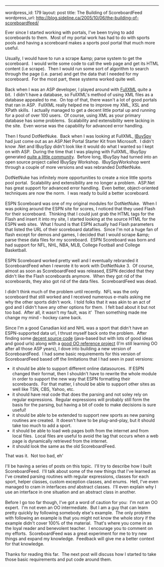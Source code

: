 --- 
wordpress_id: 179
layout: post
title: The Building of ScoreboardFeed
wordpress_url: http://blog.sideline.ca/2005/10/06/the-building-of-scoreboardfeed/

Ever since I started working with portals, I've been trying to add
scoreboards to them.  Most of my portal work has had to do with
sports pools and having a scoreboard makes a sports pool portal that
much more useful.<br />
<br />
Usually, I would have to run a scrape &amp;amp; parse system to get the
scoreboard.  I would write some code to call the web page and get
its HTML content (i.e scrape).  Then I would run some sort of
algorithm to search through the page (i.e. parse) and get the data that
I needed for my scoreboard.  For the most part, these systems
worked quite well.<br />
<br />
Back when I was an ASP developer, I played around with <a href="http://www.fullxml.com/">FullXML</a>
quite a bit.  I didn't have a database, so FullXML's method of
using XML files as a database appealed to me.  On top of that,
there wasn't a lot of good portals that ran in ASP.  FullXML
really helped me to improve my XML, XSL and XPath skills.  I
actually managed to get a decent little portal up and running for a
pool of over 100 users.  Of course, using XML as your primary
database has some problems.  Scalability and extensibility were
lacking in the site.  Even worse was the capability for advanced
error handling.<br />
<br />
Then I found DotNetNuke.  Back when I was looking at FullXML, <a href="http://msdn.microsoft.com/library/default.asp'url=/library/en-us/dnbda/html/bdasampibsport.asp">IBuySpy</a>
had just come out as an ASP.Net Portal Starter Kit from
Microsoft.  I didn't know .Net and IBuySpy didn't look like it
would do what I wanted so I kept on with ASP.  During the time
that I was playing with FullXML, IBuySpy generated <a href="http://forums.asp.net/90/ShowForum.aspx">quite a little community</a>. 
Before long, IBuySpy had turned into an open source project called
IBuySpy Workshop.  IBuySpyWorkshop went through a couple of more
versions and was rebranded DotNetNuke.<br />
<br />
DotNetNuke has infinitely more opportunities to create a nice little
sports pool portal.  Scalability and extensibility are no longer a
problem.  ASP.Net has great support for advanced error
handling.  Even better, object-oriented techniques are now the
norm.  I was ready to build a better scoreboard.<br />
<br />
ESPN Scoreboard was one of my original modules for DotNetNuke. 
When I was poking around the ESPN site for scores, I noticed that they
used Flash for their scoreboard.  Thinking that I could just grab
the HTML tags for the Flash and insert it into my site, I started
looking at the source HTML for the ESPN web sites.  What I found
is that ESPN actually had Flash parameters that listed the URL of their
scoreboard datafiles.  Since I'm not a huge fan of flash except
for demos and games, I decided that I would scrape &amp;amp; parse these
data files for my scoreboard.  ESPN Scoreboard was born and had
support for NFL, NHL, NBA, MLB, College Football and College Basketball.<br />
<br />
ESPN Scoreboard worked pretty well and I eventually rebranded it
ScoreboardFeed when I rewrote it to work with DotNetNuke 3.  Of
course, almost as soon as ScoreboardFeed was released, ESPN decided
that they didn't like the Flash scoreboards anymore.  When they
got rid of the scoreboards, they also got rid of the data files. 
ScoreboardFeed was dead.<br />
<br />
I didn't think much of the problem until recently.  NFL was the
only scoreboard that still worked and I received numerous e-mails
asking me why the other sports didn't work.  I told folks that it
was akin to an act of god and I didn't have any other options for
them.  I felt bad about it but not too bad.  After all, it
wasn't my fault, was it'  Then something made me change my mind -
hockey came back.<br />
<br />
Since I'm a good Canadian kid and NHL was a sport that didn't have an
ESPN-supported data url, I thrust myself back onto the problem. 
After finding some <a href="http://xmlsports.sourceforge.net/">decent source code</a> (java-based but with lots of good ideas and good urls) along with a <a href="http://www.codeproject.com/aspnet/EncodedUrlBuilder.asp">good OO reference project</a>
(I'm still learning OO after all those ASP years), I dove into building
a new version of ScoreboardFeed.  I had some basic requirements
for this version of ScoreboardFeed based off the limitations that I had
seen in past versions:<br />
<ul>
  <li>it should be able to support different online datasources. 
If ESPN changed their format, then I shouldn't have to rewrite the
whole module in order to support the new way that ESPN formatting their
scoreboards.  For that matter, I should be able to support other
sites as well like TSN, CBS, Yahoo, etc.</li>
  <li>it should have real code that does the parsing and not soley rely
on regular expressions.  Regular expressions will probably still
form the basis for the parsing, but having a bit of code to make
decisions is sure useful!</li>
  <li>it should be able to be extended to support new sports as new
parsing routines are created.  It doesn't have to be
plug-and-play, but it should take too much to add a sport.</li>
  <li>it should be able to load web pages both from the internet and
from local files.  Local files are useful to avoid the lag that
occurs when a web page is dynamically retrieved from the internet.</li>
  <li>it should look the same as the old ScoreboardFeed.</li>
</ul>
That was it.  Not too bad, eh'<br />
<br />
I'll be having a series of posts on this topic.  I'll try to
describe how I built ScoreboardFeed.  I'll talk about some of the
new things that I've learned as I've created parsing routines with
regular expressions, classes for each sport, helper classes, custom
exception classes, and enums.  Hell, I've even managed to cram in
interfaces <i>and </i>abstract classes.  I'll even explain why I use an interface in one situation and an abstract class in another.<br />
<br />
Before I go too far though, I've got a word of caution for you: 
I'm not an OO expert.  I'm not even an OO intermediate.  But
I am a guy that can learn pretty quickly by following somebody else's
example.  The only problem with following an example is that you
might not know the whole story if the example didn't cover 100% of the
material.  That's where you come in as the loyal reader and
benevolent teacher.  I encourage you to comment on my
efforts.  ScoreboardFeed was a great experiment for me to try new
things and expand my knowledge.  Feedback will give me a better
context for that knowledge.<br />
<br />
Thanks for reading this far.  The next post will discuss how I
started to take those basic requirements and put code around them.<br />
<br />
